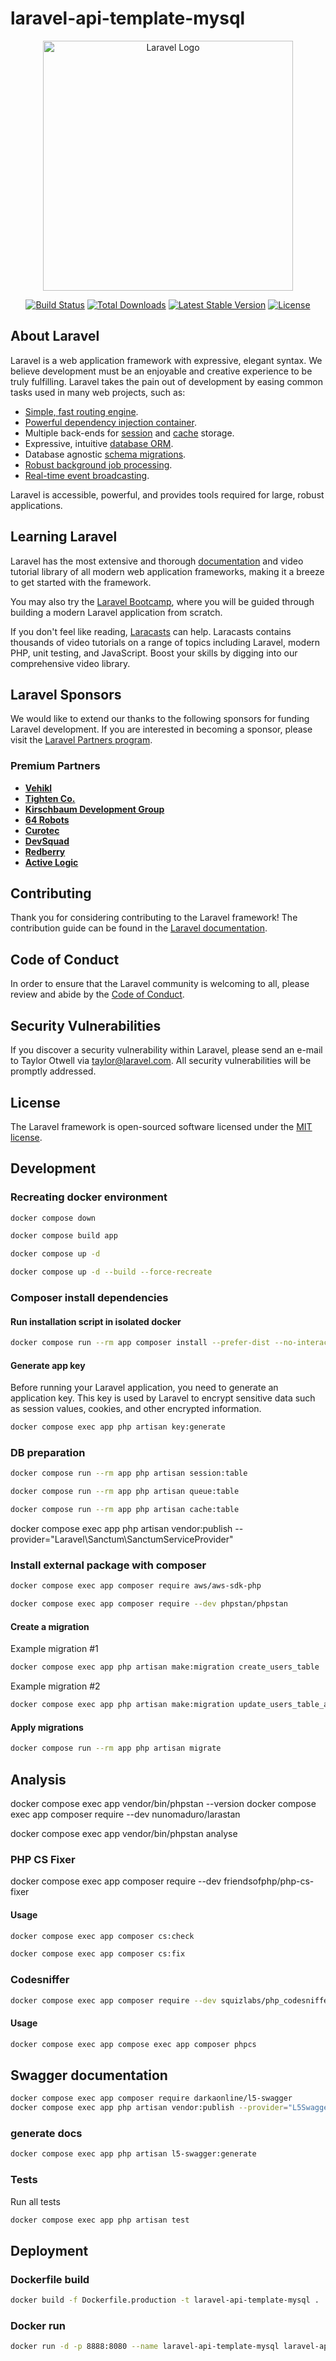 # laravel-api-template-mysql

<p align="center"><a href="https://laravel.com" target="_blank"><img src="https://raw.githubusercontent.com/laravel/art/master/logo-lockup/5%20SVG/2%20CMYK/1%20Full%20Color/laravel-logolockup-cmyk-red.svg" width="400" alt="Laravel Logo"></a></p>

<p align="center">
<a href="https://github.com/laravel/framework/actions"><img src="https://github.com/laravel/framework/workflows/tests/badge.svg" alt="Build Status"></a>
<a href="https://packagist.org/packages/laravel/framework"><img src="https://img.shields.io/packagist/dt/laravel/framework" alt="Total Downloads"></a>
<a href="https://packagist.org/packages/laravel/framework"><img src="https://img.shields.io/packagist/v/laravel/framework" alt="Latest Stable Version"></a>
<a href="https://packagist.org/packages/laravel/framework"><img src="https://img.shields.io/packagist/l/laravel/framework" alt="License"></a>
</p>

## About Laravel

Laravel is a web application framework with expressive, elegant syntax. We believe development must be an enjoyable and creative experience to be truly fulfilling. Laravel takes the pain out of development by easing common tasks used in many web projects, such as:

- [Simple, fast routing engine](https://laravel.com/docs/routing).
- [Powerful dependency injection container](https://laravel.com/docs/container).
- Multiple back-ends for [session](https://laravel.com/docs/session) and [cache](https://laravel.com/docs/cache) storage.
- Expressive, intuitive [database ORM](https://laravel.com/docs/eloquent).
- Database agnostic [schema migrations](https://laravel.com/docs/migrations).
- [Robust background job processing](https://laravel.com/docs/queues).
- [Real-time event broadcasting](https://laravel.com/docs/broadcasting).

Laravel is accessible, powerful, and provides tools required for large, robust applications.

## Learning Laravel

Laravel has the most extensive and thorough [documentation](https://laravel.com/docs) and video tutorial library of all modern web application frameworks, making it a breeze to get started with the framework.

You may also try the [Laravel Bootcamp](https://bootcamp.laravel.com), where you will be guided through building a modern Laravel application from scratch.

If you don't feel like reading, [Laracasts](https://laracasts.com) can help. Laracasts contains thousands of video tutorials on a range of topics including Laravel, modern PHP, unit testing, and JavaScript. Boost your skills by digging into our comprehensive video library.

## Laravel Sponsors

We would like to extend our thanks to the following sponsors for funding Laravel development. If you are interested in becoming a sponsor, please visit the [Laravel Partners program](https://partners.laravel.com).

### Premium Partners

- **[Vehikl](https://vehikl.com)**
- **[Tighten Co.](https://tighten.co)**
- **[Kirschbaum Development Group](https://kirschbaumdevelopment.com)**
- **[64 Robots](https://64robots.com)**
- **[Curotec](https://www.curotec.com/services/technologies/laravel)**
- **[DevSquad](https://devsquad.com/hire-laravel-developers)**
- **[Redberry](https://redberry.international/laravel-development)**
- **[Active Logic](https://activelogic.com)**

## Contributing

Thank you for considering contributing to the Laravel framework! The contribution guide can be found in the [Laravel documentation](https://laravel.com/docs/contributions).

## Code of Conduct

In order to ensure that the Laravel community is welcoming to all, please review and abide by the [Code of Conduct](https://laravel.com/docs/contributions#code-of-conduct).

## Security Vulnerabilities

If you discover a security vulnerability within Laravel, please send an e-mail to Taylor Otwell via [taylor@laravel.com](mailto:taylor@laravel.com). All security vulnerabilities will be promptly addressed.

## License

The Laravel framework is open-sourced software licensed under the [MIT license](https://opensource.org/licenses/MIT).



## Development


### Recreating docker environment

```bash
docker compose down
```

```bash
docker compose build app
```

```bash
docker compose up -d
```

```bash
docker compose up -d --build --force-recreate
```

### Composer install dependencies

#### Run installation script in isolated docker

```bash
docker compose run --rm app composer install --prefer-dist --no-interaction --no-progress --no-scripts
```

#### Generate app key

Before running your Laravel application, you need to generate an application key. This key is used by Laravel to encrypt sensitive data such as session values, cookies, and other encrypted information.

```bash
docker compose exec app php artisan key:generate
```


### DB preparation


```bash
docker compose run --rm app php artisan session:table
```

```bash
docker compose run --rm app php artisan queue:table
```


```bash
docker compose run --rm app php artisan cache:table
```


docker compose exec app php artisan vendor:publish --provider="Laravel\Sanctum\SanctumServiceProvider"


### Install external package with composer

```bash
docker compose exec app composer require aws/aws-sdk-php
```

```bash
docker compose exec app composer require --dev phpstan/phpstan
```


#### Create a migration

Example migration #1
```bash
docker compose exec app php artisan make:migration create_users_table
```

Example migration #2
```bash
docker compose exec app php artisan make:migration update_users_table_add_first_last_name
```


#### Apply migrations

```bash
docker compose run --rm app php artisan migrate
```


## Analysis

docker compose exec app vendor/bin/phpstan --version
docker compose exec app composer require --dev nunomaduro/larastan

docker compose exec app vendor/bin/phpstan analyse

###  PHP CS Fixer
docker compose exec app composer require --dev friendsofphp/php-cs-fixer


####  Usage

```bash
docker compose exec app composer cs:check
```

```bash
docker compose exec app composer cs:fix
```




###  Codesniffer

```bash
docker compose exec app composer require --dev squizlabs/php_codesniffer
```


#### Usage

```bash
docker compose exec app compose exec app composer phpcs
```


## Swagger documentation
```bash
docker compose exec app composer require darkaonline/l5-swagger
docker compose exec app php artisan vendor:publish --provider="L5Swagger\L5SwaggerServiceProvider"
```


### generate docs

```bash
docker compose exec app php artisan l5-swagger:generate
```

### Tests

Run all tests

```bash
docker compose exec app php artisan test
```



## Deployment


### Dockerfile build

```bash
docker build -f Dockerfile.production -t laravel-api-template-mysql .
```

### Docker run

```bash
docker run -d -p 8888:8080 --name laravel-api-template-mysql laravel-api-template-mysql
```
